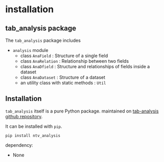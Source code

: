 # installation

## tab_analysis package

The `tab_analysis` package includes

- `analysis` module
  - class `AnaField` : Structure of a single field
  - class `AnaRelation` : Relationship between two fields
  - class `AnaDfield` : Structure and relationships of fields inside a dataset
  - class `AnaDataset` : Structure of a dataset
  - an utility class with static methods : `Util`

## Installation

`tab_analysis` itself is a pure Python package. maintained on [tab-analysis github repository](https://github.com/loco-philippe/tab-analysis).

It can be installed with `pip`.

    pip install ntv_analysis

dependency:

- None
